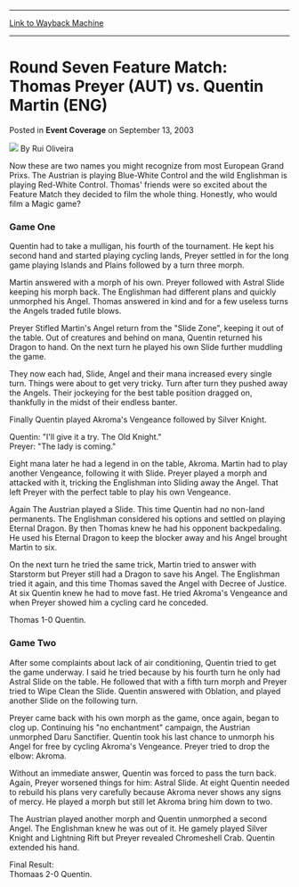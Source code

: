 
---
[Link to Wayback Machine](https://web.archive.org/web/20171029021157/https://magic.wizards.com/en/articles/archive/event-coverage/round-seven-feature-match-thomas-preyer-aut-vs-quentin-martin-eng)

[_metadata_:author]:- "Rui Oliveira"
[_metadata_:description]:- "Now these are two names you might recognize from most European Grand Prixs. The Austrian is playing Blue-White Control and the wild Englishman is playing Red-White Control. Thomas' friends were so excited about the Feature Match they decided to film the whole thing. Honestly, who would film a Magic game?Game OneQuentin had to take a mulligan, his fourth of the tournament. He kept his second hand and started playing cycling lands, Preyer settled in for the long game playing Islands and Plains followed by a turn three morph."
[_metadata_:generator]:- "Drupal 7 (http://drupal.org)"
[_metadata_:node]:- "774906"
[_metadata_:publish_date]:- "2003-09-13"
[_metadata_:source]:- "div-main-content"
[_metadata_:title]:- "Round Seven Feature Match: Thomas Preyer (AUT) vs. Quentin Martin (ENG)"
[_metadata_:wayback_capture_timestamp]:- "2017-10-29 02:11:57"
[_metadata_:wayback_raw_url]:- "https://web.archive.org/web/20171029021157id_/https://magic.wizards.com/en/articles/archive/event-coverage/round-seven-feature-match-thomas-preyer-aut-vs-quentin-martin-eng"
[_metadata_:wayback_url]:- "https://magic.wizards.com/en/articles/archive/event-coverage/round-seven-feature-match-thomas-preyer-aut-vs-quentin-martin-eng"
---


Round Seven Feature Match: Thomas Preyer (AUT) vs. Quentin Martin (ENG)
=======================================================================



 Posted in **Event Coverage**
 on September 13, 2003 






![](https://media.magic.wizards.com/styles/auth_small/public/generic-avatar-150_103.png)
By Rui Oliveira











Now these are two names you might recognize from most European Grand Prixs. The Austrian is playing Blue-White Control and the wild Englishman is playing Red-White Control. Thomas' friends were so excited about the Feature Match they decided to film the whole thing. Honestly, who would film a Magic game?

### Game One

Quentin had to take a mulligan, his fourth of the tournament. He kept his second hand and started playing cycling lands, Preyer settled in for the long game playing Islands and Plains followed by a turn three morph.

Martin answered with a morph of his own. Preyer followed with Astral Slide keeping his morph back. The Englishman had different plans and quickly unmorphed his Angel. Thomas answered in kind and for a few useless turns the Angels traded futile blows.

Preyer Stifled Martin's Angel return from the "Slide Zone", keeping it out of the table. Out of creatures and behind on mana, Quentin returned his Dragon to hand. On the next turn he played his own Slide further muddling the game.

They now each had, Slide, Angel and their mana increased every single turn. Things were about to get very tricky. Turn after turn they pushed away the Angels. Their jockeying for the best table position dragged on, thankfully in the midst of their endless banter.

Finally Quentin played Akroma's Vengeance followed by Silver Knight.

Quentin: "I'll give it a try. The Old Knight."  
 Preyer: "The lady is coming."

Eight mana later he had a legend in on the table, Akroma. Martin had to play another Vengeance, following it with Slide. Preyer played a morph and attacked with it, tricking the Englishman into Sliding away the Angel. That left Preyer with the perfect table to play his own Vengeance.

Again The Austrian played a Slide. This time Quentin had no non-land permanents. The Englishman considered his options and settled on playing Eternal Dragon. By then Thomas knew he had his opponent backpedaling. He used his Eternal Dragon to keep the blocker away and his Angel brought Martin to six.

On the next turn he tried the same trick, Martin tried to answer with Starstorm but Preyer still had a Dragon to save his Angel. The Englishman tried it again, and this time Thomas saved the Angel with Decree of Justice. At six Quentin knew he had to move fast. He tried Akroma's Vengeance and when Preyer showed him a cycling card he conceded.

Thomas 1-0 Quentin.

### Game Two

After some complaints about lack of air conditioning, Quentin tried to get the game underway. I said he tried because by his fourth turn he only had Astral Slide on the table. He followed that with a fifth turn morph and Preyer tried to Wipe Clean the Slide. Quentin answered with Oblation, and played another Slide on the following turn.

Preyer came back with his own morph as the game, once again, began to clog up. Continuing his "no enchantment" campaign, the Austrian unmorphed Daru Sanctifier. Quentin took his last chance to unmorph his Angel for free by cycling Akroma's Vengeance. Preyer tried to drop the elbow: Akroma.

Without an immediate answer, Quentin was forced to pass the turn back. Again, Preyer worsened things for him: Astral Slide. At eight Quentin needed to rebuild his plans very carefully because Akroma never shows any signs of mercy. He played a morph but still let Akroma bring him down to two.

The Austrian played another morph and Quentin unmorphed a second Angel. The Englishman knew he was out of it. He gamely played Silver Knight and Lightning Rift but Preyer revealed Chromeshell Crab. Quentin extended his hand.

Final Result:  
 Thomaas 2-0 Quentin.







